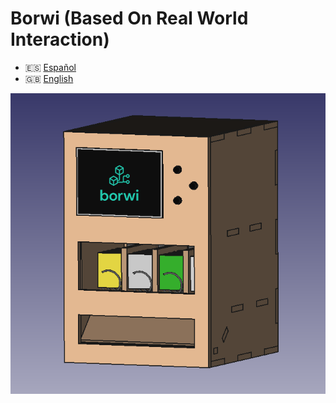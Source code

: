 # Borwi (Based On Real World Interaction)

- 🇪🇸 [Español](docs/README_es.md)
- 🇬🇧 [English](docs/README_en.md)

![POC: Borwi Vending Machine](assets/images/Image_freecad.png)
